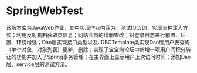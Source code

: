 # SpringWebTest
该版本库为JavaWeb作业，其中实现作业内容为：测试IOC/DI，实现三种注入方式；利用反射机制获取类信息；网站会员的增删查改；对登录日志进行前置、后置、环绕增强；Dao层实现接口类型以及JDBCTemplate类实现Dao层用户表查询（单个对象，对象列表）更新，删除；实现了宝宝淘论坛中新增一项用户间积分转让的功能并加入了Spring事务管理；在主界面上显示用户上次访问时间；添加Dao层、service层的测试方法。
